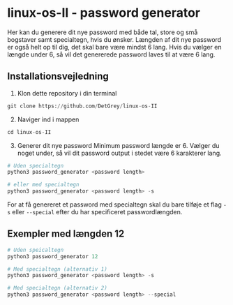 # linux-os-II - password generator

Her kan du generere dit nye password med både tal, store og små bogstaver samt specialtegn, hvis du ønsker. Længden af dit nye password er også helt op til dig, det skal bare være mindst 6 lang. Hvis du vælger en længde under 6, så vil det genererede password laves til at være 6 lang.

## Installationsvejledning

1. Klon dette repository i din terminal
```python
git clone https://github.com/DetGrey/linux-os-II
```

2. Naviger ind i mappen
```python
cd linux-os-II
```

3. Generer dit nye password
Minimum password længde er 6. Vælger du noget under, så vil dit password output i stedet være 6 karakterer lang.
```python
# Uden specialtegn
python3 password_generator <password length>

# eller med specialtegn
python3 password_generator <password length> -s
```

For at få genereret et password med specialtegn skal du bare tilføje et flag `-s` eller `--special` efter du har specificeret passwordlængden.

## Exempler med længden 12
```python
# Uden speicaltegn
python3 password_generator 12

# Med specialtegn (alternativ 1)
python3 password_generator <password length> -s

# Med specialtegn (alternativ 2)
python3 password_generator <password length> --special
```

